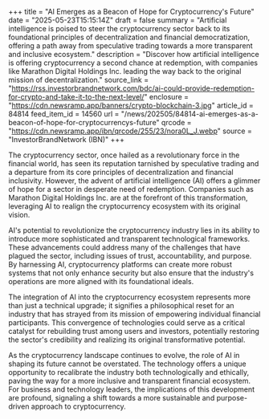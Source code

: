 +++
title = "AI Emerges as a Beacon of Hope for Cryptocurrency's Future"
date = "2025-05-23T15:15:14Z"
draft = false
summary = "Artificial intelligence is poised to steer the cryptocurrency sector back to its foundational principles of decentralization and financial democratization, offering a path away from speculative trading towards a more transparent and inclusive ecosystem."
description = "Discover how artificial intelligence is offering cryptocurrency a second chance at redemption, with companies like Marathon Digital Holdings Inc. leading the way back to the original mission of decentralization."
source_link = "https://rss.investorbrandnetwork.com/bdc/ai-could-provide-redemption-for-crypto-and-take-it-to-the-next-level/"
enclosure = "https://cdn.newsramp.app/banners/crypto-blockchain-3.jpg"
article_id = 84814
feed_item_id = 14560
url = "/news/202505/84814-ai-emerges-as-a-beacon-of-hope-for-cryptocurrencys-future"
qrcode = "https://cdn.newsramp.app/ibn/qrcode/255/23/nora0L_J.webp"
source = "InvestorBrandNetwork (IBN)"
+++

<p>The cryptocurrency sector, once hailed as a revolutionary force in the financial world, has seen its reputation tarnished by speculative trading and a departure from its core principles of decentralization and financial inclusivity. However, the advent of artificial intelligence (AI) offers a glimmer of hope for a sector in desperate need of redemption. Companies such as Marathon Digital Holdings Inc. are at the forefront of this transformation, leveraging AI to realign the cryptocurrency ecosystem with its original vision.</p><p>AI's potential to revolutionize the cryptocurrency industry lies in its ability to introduce more sophisticated and transparent technological frameworks. These advancements could address many of the challenges that have plagued the sector, including issues of trust, accountability, and purpose. By harnessing AI, cryptocurrency platforms can create more robust systems that not only enhance security but also ensure that the industry's operations are more aligned with its foundational ideals.</p><p>The integration of AI into the cryptocurrency ecosystem represents more than just a technical upgrade; it signifies a philosophical reset for an industry that has strayed from its mission of empowering individual financial participants. This convergence of technologies could serve as a critical catalyst for rebuilding trust among users and investors, potentially restoring the sector's credibility and realizing its original transformative potential.</p><p>As the cryptocurrency landscape continues to evolve, the role of AI in shaping its future cannot be overstated. The technology offers a unique opportunity to recalibrate the industry both technologically and ethically, paving the way for a more inclusive and transparent financial ecosystem. For business and technology leaders, the implications of this development are profound, signaling a shift towards a more sustainable and purpose-driven approach to cryptocurrency.</p>